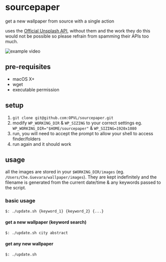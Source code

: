 # sourcepaper

get a new wallpaper from source with a single action

uses the [Official Unsplash API](https://source.unsplash.com), without them and the work they do this would not be possible so please refrain from spamming their APIs too much.

![example video](https://github.com/OPVL/sourcepaper/blob/main/images/example.gif)


## pre-requisites

* macOS X+
* wget
* executable permission

## setup

1. `git clone git@github.com:OPVL/sourcepaper.git`
2. modify `WP_WORKING_DIR` & `WP_SIZING` to your correct settings eg. `WP_WORKING_DIR="$HOME/sourcepaper"` & `WP_SIZING=1920x1080`
3. run, you will need to accept the prompt to allow your shell to access finder/folders
4. run again and it should work

## usage

all the images are stored in your `$WORKING_DIR/images` (eg. `/Users/Che.Guevara/wallpaper/images`). They are kept indefinitely and the filename is generated from the current date/time & any keywords passed to the script.

### basic usage

`$: ./update.sh {keyword_1} {keyword_2} {...}`

#### get a new wallpaper (keyword search)

`$: ./update.sh city abstract`

#### get any new wallpaper

`$: ./update.sh`